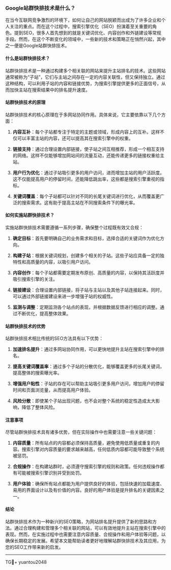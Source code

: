 ### Google站群快排技术是什么？

在当今互联网竞争激烈的环境下，如何让自己的网站脱颖而出成为了许多企业和个人关注的重点。而在这个过程中，搜索引擎优化（SEO）扮演着至关重要的角色。提到SEO，很多人首先想到的就是关键词优化、内容创作和外链建设等常规手段。然而，在这个不断变化的领域中，一些新的技术和策略正在悄然兴起，其中之一便是Google站群快排技术。

#### 什么是站群快排技术？

站群快排技术是一种通过构建多个相关联的网站来提升主站排名的技术。这些网站通常被称为“子站”，它们与主站之间存在一定的内容关联性，但又保持独立。通过这种结构，可以利用子站的内容和链接优势，为搜索引擎提供更多的正面信号，从而加快主站在搜索结果中的排名提升速度。

#### 站群快排技术的原理

站群快排技术的核心原理在于多网站协同作用。具体来说，它主要依靠以下几个方面：

1. **内容互补**：每个子站都专注于特定的主题或领域，形成内容上的互补。这样不仅可以丰富主站的内容，还可以提高其在搜索引擎中的权重。
   
2. **链接支持**：通过合理设置内部链接，使子站之间互相推荐，形成一个相互支持的网络。这样不仅能够增加网站间的流量互动，还能传递更多的链接权重给主站。
   
3. **用户行为优化**：通过子站吸引更多的用户访问，进而增加主站的用户活跃度。这不仅能提高用户的停留时间，还能降低跳出率，这些都是搜索引擎重视的指标。

4. **关键词覆盖**：每个子站都可以针对不同的长尾关键词进行优化，从而覆盖更广泛的搜索需求。这有助于提高主站在不同搜索条件下的曝光率。

#### 如何实施站群快排技术？

实施站群快排技术需要遵循一系列步骤，确保整个过程既有效又合规：

1. **确定目标**：首先要明确自己的业务需求和目标，选择合适的关键词作为优化方向。
   
2. **构建子站**：根据关键词规划，创建多个相关的子站。这些子站应具备一定的独特性和高质量的内容，以吸引用户访问。
   
3. **内容创作**：每个子站都需要定期发布原创、高质量的内容，以保持其活跃度并吸引搜索引擎的关注。
   
4. **链接建设**：合理设置内部链接，将子站与主站以及其他子站连接起来。同时，可以通过外部链接建设来进一步增强子站的权威性。
   
5. **监测与调整**：定期监测各个站点的表现，并根据数据反馈进行相应的调整。通过不断优化，提高整体效果。

#### 站群快排技术的优势

站群快排技术相比传统的SEO方法具有以下优势：

1. **加速排名提升**：通过多网站协同作用，可以更快地提升主站在搜索引擎中的排名。
   
2. **提高关键词覆盖率**：通过多个子站的分散优化，能够覆盖更多的长尾关键词，提高整体的搜索曝光率。
   
3. **增强用户粘性**：子站的存在可以帮助主站吸引更多用户访问，增加用户的停留时间和页面浏览量，从而提高用户体验。
   
4. **风险分散**：即使某个子站出现问题，也不会对整个系统的稳定性造成太大影响，降低了整体风险。

#### 注意事项

尽管站群快排技术具有诸多优势，但在实际操作中也需要注意一些关键问题：

1. **内容质量**：所有站点的内容都必须保持高质量，避免使用低质量或重复的内容。搜索引擎对内容质量的要求越来越高，任何低质内容都可能导致整个系统被惩罚。
   
2. **合规操作**：在构建站群时，必须遵守搜索引擎的规则和政策。任何违规操作都有可能被搜索引擎识别并受到处罚。
   
3. **用户体验**：确保所有站点都能为用户提供良好的体验，包括快速的加载速度、易用的界面设计以及有价值的内容。良好的用户体验是提升排名的关键因素之一。

#### 结论

站群快排技术作为一种新兴的SEO策略，为网站排名提升提供了新的思路和方法。通过合理构建和管理多个相关联的网站，可以有效地提升主站在搜索引擎中的表现。然而，在实施过程中也需要注意内容质量、合规操作和用户体验等问题，以确保长期稳定的发展。希望本文能帮助读者更好地理解站群快排技术及其应用，为您的SEO工作带来新的启发。

---

TG💪+ yuantou2048